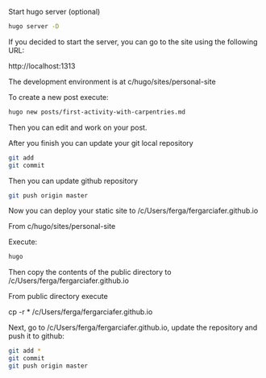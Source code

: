 Start hugo server (optional)

```bash
hugo server -D
```
If you decided to start the server, you can go to the site using the following URL:

http://localhost:1313

The development environment is at c/hugo/sites/personal-site

To create a new post execute:

```bash
hugo new posts/first-activity-with-carpentries.md
```

Then you can edit and work on your post.

After you finish you can update your git local repository

``` bash
git add
git commit
```

Then you can update github repository

```bash
git push origin master
```

Now you can deploy your static site to /c/Users/ferga/fergarciafer.github.io

From c/hugo/sites/personal-site

Execute:

```bash
hugo
```

Then copy the contents of the public directory to /c/Users/ferga/fergarciafer.github.io

From public directory execute

cp -r * /c/Users/ferga/fergarciafer.github.io

Next, go to /c/Users/ferga/fergarciafer.github.io, update the repository and push it to github:

``` bash
git add *
git commit
git push origin master
```

